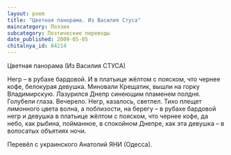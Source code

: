 ```yaml
---
layout: poem
title: "Цветная панорама. Из Василия Стуса"
maincategory: Поэзия
subcategory: Поэтические переводы
date_published: 2009-05-05
chitalnya_id: 84214
---
```





Цветная панорама
(Из Василия СТУСА)

Негр – в рубахе бардовой.
И в платьице жёлтом
с пояском, что чернее кофе,
белокурая девушка.
Миновали Крещатик,
вышли на горку Владимирскую.
Лазурился Днепр
синеющим пламенем полдня.
Голубели глаза. Вечерело.
Негр, казалось, светлел.
Тихо плещет лимонного цвета волна,
а поблизости, на берегу –
в рубахе бардовой негр
и девушка в платьице жёлтом
с пояском, что чернее кофе,
да небо, как рыбина, пойманное, 
в спокойном Днепре,
как эта девушка –
в волосатых объятиях ночи.

Перевёл с украинского Анатолий ЯНИ (Одесса).

 





